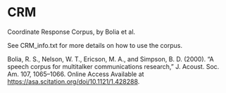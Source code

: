 # CRM
Coordinate Response Corpus, by Bolia et al.

See CRM_info.txt for more details on how to use the corpus.

Bolia, R. S., Nelson, W. T., Ericson, M. A., and Simpson, B. D. (2000). “A speech corpus for multitalker communications research,” J. Acoust. Soc. Am. 107, 1065–1066. Online Access Available at <https://asa.scitation.org/doi/10.1121/1.428288>.
